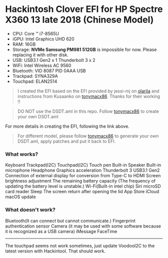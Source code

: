 # Hackintosh Clover EFI for HP Spectre X360 13 late 2018 (Chinese Model)

* CPU: Core ™ i7-8565U
* iGPU: Intel Graphics UHD 620
* RAM: 16GB
* Storage: **NVMe Samsung PM981 512GB** is impossible for now. Please replacing it with other disk.
* USB: USB3.1 Gen2 x 1 Thunderbolt 3 x 2
* WiFi: Intel Wireless AC 9560
* Bluetooth: VID 8087 PID 0AAA USB
* Trackpad: SYNA329A
* Touchpad: ELAN2514

> I created the EFI based on the EFI provided by jessi-mj on [olarila](https://www.olarila.com/topic/6636-mojave-10145-on-hp-spectre-x360-with-i7-8565u/) and instructions from Kusaanko on [tonymacx86](https://www.tonymacx86.com/threads/guide-hp-spectre-x360-13-ap0037tu-late-2018.295518/).
> Thanks for their working !!

> DO NOT use the DSDT.aml in this repo. Follow  [tonymacx86](https://www.tonymacx86.com/threads/guide-hp-spectre-x360-13-ap0037tu-late-2018.295518/) to create your own DSDT.aml

For more details in creating the EFI, following the link above.

> For different model, please follow [tonymacx86](https://www.tonymacx86.com/threads/guide-hp-spectre-x360-13-ap0037tu-late-2018.295518/) to generate your own DSDT.aml, apply patches and put it back to EFI.

### What works?
Keyboard
Trackpad(I2C)
Touchpad(I2C)
Touch pen
Built-in Speaker
Built-in microphone
Headphone
Graphics acceleration
Thunderbolt 3
USB3.1 Gen2
Connection of external display for conversion from Type-C to HDMI
Screen brightness adjustment
The remaining battery capacity (The frequency of updating the battery level is unstable.)
Wi-Fi(Built-in intel chip)
Siri
microSD card reader
Sleep
The screen return after opening the lid
App Store
iCloud
macOS update

### What doesn't work?
Bluetooth(It can connect but cannot communicate.)
Fingerprint authentication sensor
Camera (it may be used with some software because it is recognized as a USB camera)
iMessage
FaceTime

------

The touchpad seems not work sometimes, just update VoodooI2C to the latest version with Hackintool. That should work.
